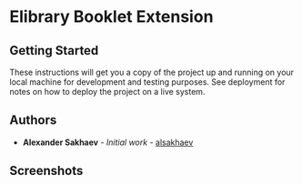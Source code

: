 # Elibrary Booklet Extension

## Getting Started

These instructions will get you a copy of the project up and running on your local machine for development and testing purposes. See deployment for notes on how to deploy the project on a live system.

## Authors

* **Alexander Sakhaev** - *Initial work* - [alsakhaev](https://github.com/alsakhaev)

## Screenshots
